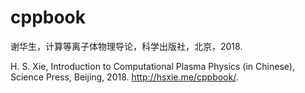 # cppbook
谢华生，计算等离子体物理导论，科学出版社，北京，2018. 

H. S. Xie, Introduction to Computational Plasma Physics (in Chinese), Science Press, Beijing, 2018. http://hsxie.me/cppbook/.
